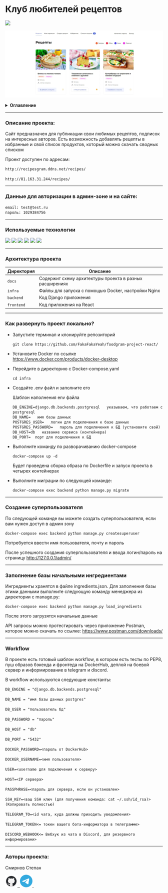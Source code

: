 # **Клуб любителей рецептов**

![](https://github.com/FakaFakaYeah/recipes_club/actions/workflows/foodgram_main.yml/badge.svg)

![img.png](/data/img.png)

<details>
  <summary>
    <b> Оглавление</b>
  </summary>
    <ol>
     <li><a href="#description">Описание проекта</a></li>
     <li><a href="#auth">Данные для авторизации в админ-зоне и на сайте</a></li>
     <li><a href="#stack">Используемые технологии</a></li>
     <li><a href="#architecture">Архитектура проекта</a></li>
     <li><a href="#start_project">Как развернуть проект локально?</a></li>
     <li><a href="#superuser">Создание суперпользователя</a></li>
     <li><a href="#load_data">Заполнение базы начальными ингредиентами</a></li>
     <li><a href="#workflow">Workflow</a></li>
     <li><a href="#author">Авторы проекта</a></li>
    </ol>
</details>


---
### Описание проекта:<a name="description"></a>
Сайт предназначен для публикации свои любимых рецептов, подписок на интересных
авторов. Есть возможность добавлять рецепты в избранные и свой список продуктов,
который можно скачать сводных списком

Проект доступен по адресам:

```
http://recipesgram.ddns.net/recipes/

http://81.163.31.244/recipes/ 
``` 

---
### Данные для авторизации в админ-зоне и на сайте:<a name="auth"></a>

```
email: test@test.ru
пароль: 1029384756
```
---
### **Используемые технологии**<a name="stack"></a>
![](https://img.shields.io/badge/Python-3776AB?style=for-the-badge&logo=python&logoColor=white)
![](https://img.shields.io/badge/Django-092E20?style=for-the-badge&logo=django&logoColor=green)
![](https://img.shields.io/badge/PostgreSQL-316192?style=for-the-badge&logo=postgresql&logoColor=white)
![](https://img.shields.io/badge/DJANGO-REST-ff1709?style=for-the-badge&logo=django&logoColor=white&color=ff1709&labelColor=gray)
![](https://img.shields.io/badge/Nginx-009639?style=for-the-badge&logo=nginx&logoColor=white)
![](https://img.shields.io/badge/Docker-2CA5E0?style=for-the-badge&logo=docker&logoColor=white)

---

### Архитектура проекта<a name="architecture"></a>

| Директория    | Описание                                                 |
|---------------|----------------------------------------------------------|
| `docs`        | Содержит схему архитектуры проекта в разных расширениях  |
| `infra`       | Файлы для запуска с помощью Docker, настройки Nginx      |
| `backend`     | Код Django приложения                                    |
| `frontend`    | Код приложения на React                                  |

---
### Как развернуть проект локально?<a name="start_project"></a>
* Запустите терминал и клонируйте репозиторий 
    ```
    git clone https://github.com/FakaFakaYeah/foodgram-project-react/
    ```

* Установите Docker по ссылке https://www.docker.com/products/docker-desktop

* Перейдите в директорию с Docker-compose.yaml
    ```
    cd infra
    ```

* Создайте .env файл и заполните его

  Шаблон наполнения env файла
    ```
    DB_ENGINE=django.db.backends.postgresql   указываем, что работаем с postgresql
    DB_NAME=   имя базы данных
    POSTGRES_USER=   логин для подключения к базе данных
    POSTGRES_PASSWORD=   пароль для подключения к БД (установите свой)
    DB_HOST=db   название сервиса (контейнера)
    DB_PORT=  порт для подключения к БД
    ```

* Выполните команду по разворачиванию docker-compose
    ```
    docker-compose up -d
    ```

  Будет проведена сборка образа по Dockerfile и запуск проекта в четырех контейнерах

* Выполните миграции по следующей команде:
    ```
    docker-compose exec backend python manage.py migrate
    ```
---

### Создание суперпользователя<a name="superuser"></a>
По следующей команде вы можете создать суперпользователя, если вам нужен доступ в админ зону
```
docker-compose exec backend python manage.py createsuperuser
```
Потребуется ввести имя пользователя, почту и пароль

После успешного создания суперпользователя и ввода логин/пароль на страницу http://127.0.0.1/admin/ 

---
### Заполнение базы начальными ингредиентами<a name="load_data"></a>

Ингредиенты хранятся в файле ingredients.json.
Для заполнения базы этими данными выполните следующую команду менеджера из директории с manage.py:
```
docker-compose exec backend python manage.py load_ingredients
```
После этого загрузятся начальные данные

API запросы можно протестировать через приложение Postman, которое можно скачать по ссылке: https://www.postman.com/downloads/

---
### Workflow<a name="workflow"></a>

В проекте есть готовый шаблон workflow, в котором есть тесты по PEP8, пуш образов
бэкенда и фронтеда на DockerHub, деплой на боевой сервер и информирование в telegram и discord.

В workflow используются следующие константы:

```
DB_ENGINE = "django.db.backends.postgresql"

DB_NAME = "имя базы данных postgres"

DB_USER = "пользователь бд"

DB_PASSWORD = "пароль"

DB_HOST = "db"

DB_PORT = "5432"

DOCKER_PASSWORD=<пароль от DockerHub>

DOCKER_USERNAME=<имя пользователя>

USER=<username для подключения к серверу>

HOST=<IP сервера>

PASSPHRASE=<пароль для сервера, если он установлен>

SSH_KEY=<ваш SSH ключ (для получения команда: cat ~/.ssh/id_rsa)>(Копировать полностью)

TELEGRAM_TO=<id чата, куда должны приходить уведомления>

TELEGRAM_TOKEN<= токен вашего бота-информатора в телеграмме>

DISCORD_WEBHOOK<= Вебхук из чата в Discord, для резервного информировани>
```
---

### Авторы проекта:<a name="author"></a>
Смирнов Степан
<div>
  <a href="https://github.com/FakaFakaYeah">
    <img src="https://github.com/FakaFakaYeah/FakaFakaYeah/blob/main/files/images/GitHub.png" title="GitHub" alt="Github" width="39" height="39"/>&nbsp
  </a>
  <a href="https://t.me/s_smirnov_work" target="_blank">
      <img src="https://github.com/FakaFakaYeah/FakaFakaYeah/blob/main/files/images/telegram.png" title="Telegram" alt="Telegram" width="40" height="40"/>&nbsp
  </a>
</div>
